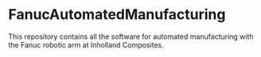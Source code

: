 # FanucAutomatedManufacturing
This repository contains all the software for automated manufacturing with the Fanuc robotic arm at Inholland Composites.
